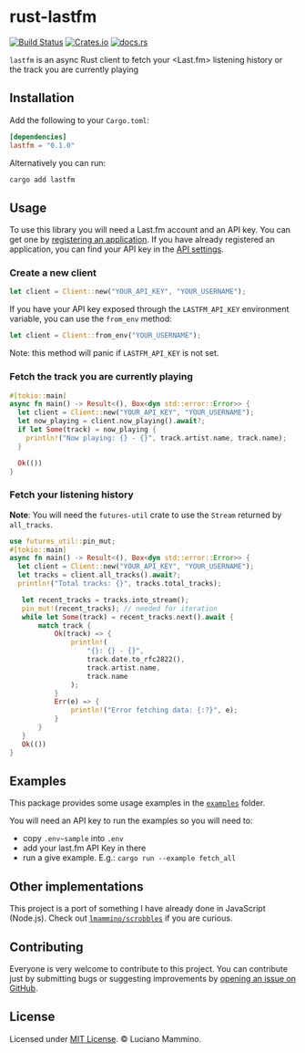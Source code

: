 # rust-lastfm

[![Build Status](https://github.com/lmammino/lastfm/actions/workflows/rust.yml/badge.svg)](https://github.com/lmammino/lastfm/actions/workflows/rust.yml)
[![Crates.io](https://img.shields.io/crates/v/lastfm.svg)](https://crates.io/crates/lastfm)
[![docs.rs](https://docs.rs/lastfm/badge.svg)](https://docs.rs/lastfm)



<!-- cargo-sync-readme start -->

`lastfm` is an async Rust client to fetch your <Last.fm> listening history or the track you are currently playing

## Installation

Add the following to your `Cargo.toml`:

```toml
[dependencies]
lastfm = "0.1.0"
```

Alternatively you can run:

```bash
cargo add lastfm
````

## Usage

To use this library you will need a Last.fm account and an API key.
You can get one by [registering an application](https://www.last.fm/api/account/create).
If you have already registered an application, you can find your API key in the [API settings](https://www.last.fm/api/accounts).

### Create a new client

```rust
let client = Client::new("YOUR_API_KEY", "YOUR_USERNAME");
```

If you have your API key exposed through the `LASTFM_API_KEY` environment variable, you can use the `from_env` method:

```rust
let client = Client::from_env("YOUR_USERNAME");
```

Note: this method will panic if `LASTFM_API_KEY` is not set.

### Fetch the track you are currently playing

```rust
#[tokio::main]
async fn main() -> Result<(), Box<dyn std::error::Error>> {
  let client = Client::new("YOUR_API_KEY", "YOUR_USERNAME");
  let now_playing = client.now_playing().await?;
  if let Some(track) = now_playing {
    println!("Now playing: {} - {}", track.artist.name, track.name);
  }

  Ok(())
}
```

### Fetch your listening history

**Note**: You will need the `futures-util` crate to use the `Stream` returned by `all_tracks`.


```rust
use futures_util::pin_mut;
#[tokio::main]
async fn main() -> Result<(), Box<dyn std::error::Error>> {
  let client = Client::new("YOUR_API_KEY", "YOUR_USERNAME");
  let tracks = client.all_tracks().await?;
  println!("Total tracks: {}", tracks.total_tracks);

   let recent_tracks = tracks.into_stream();
   pin_mut!(recent_tracks); // needed for iteration
   while let Some(track) = recent_tracks.next().await {
       match track {
           Ok(track) => {
               println!(
                   "{}: {} - {}",
                   track.date.to_rfc2822(),
                   track.artist.name,
                   track.name
               );
           }
           Err(e) => {
               println!("Error fetching data: {:?}", e);
           }
       }
   }
   Ok(())
}
```

<!-- cargo-sync-readme end -->

## Examples

This package provides some usage examples in the [`examples`](/examples/) folder.

You will need an API key to run the examples so you will need to:

- copy `.env~sample` into `.env`
- add your last.fm API Key in there
- run a give example. E.g.: `cargo run --example fetch_all`


## Other implementations

This project is a port of something I have already done in JavaScript (Node.js). Check out [`lmammino/scrobbles`](https://github.com/lmammino/scrobbles) if you are curious.


## Contributing

Everyone is very welcome to contribute to this project.
You can contribute just by submitting bugs or suggesting improvements by
[opening an issue on GitHub](https://github.com/lmammino/lastfm/issues).


## License

Licensed under [MIT License](LICENSE). © Luciano Mammino.

